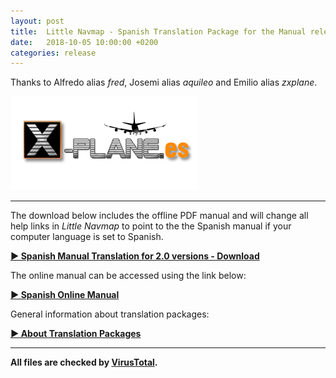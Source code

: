 ```yaml
---
layout: post
title:  Little Navmap - Spanish Translation Package for the Manual released
date:   2018-10-05 10:00:00 +0200
categories: release
---
```


Thanks to Alfredo alias _fred_, Josemi alias _aquileo_ and Emilio alias _zxplane_.

[![X-PLANE.es](/assets/images/Firma_x-plane_es.png)](http://www.x-plane.es/)

----

The download below includes the offline PDF manual and will change all help links in _Little Navmap_ to point
to the the Spanish manual if your computer language is set to Spanish.

[**► Spanish Manual Translation for 2.0 versions - Download**](https://github.com/albar965/littlenavmap/releases/download/v2.0.3/LittleNavmap-language-package-manual-es-2.0.zip)

The online manual can be accessed using the link below:

[**► Spanish Online Manual**](https://albar965.gitbooks.io/little-navmap-user-manual/content/v/release/2.0/es/)

General information about translation packages:

[**► About Translation Packages**](/littlenavmaptranslations.html)

----

**All files are checked by [VirusTotal](https://www.virustotal.com).**

